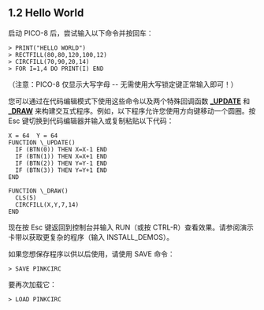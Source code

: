 ## 1.2 Hello World

启动 PICO-8 后，尝试输入以下命令并按回车：

```
> PRINT("HELLO WORLD")  
> RECTFILL(80,80,120,100,12)  
> CIRCFILL(70,90,20,14)  
> FOR I=1,4 DO PRINT(I) END
```

（注意：PICO-8 仅显示大写字母 -- 无需使用大写锁定键正常输入即可！）

您可以通过在代码编辑模式下使用这些命令以及两个特殊回调函数 [**\_UPDATE**](https://www.lexaloffle.com/dl/docs/pico-8_manual.html#_UPDATE) 和 [**\_DRAW**](https://www.lexaloffle.com/dl/docs/pico-8_manual.html#_DRAW) 来构建交互式程序。例如，以下程序允许您使用方向键移动一个圆圈。按 Esc 键切换到代码编辑器并输入或复制粘贴以下代码：

```
X = 64  Y = 64  
FUNCTION \_UPDATE()  
  IF (BTN(0)) THEN X=X-1 END  
  IF (BTN(1)) THEN X=X+1 END  
  IF (BTN(2)) THEN Y=Y-1 END  
  IF (BTN(3)) THEN Y=Y+1 END  
END

FUNCTION \_DRAW()  
  CLS(5)  
  CIRCFILL(X,Y,7,14)  
END
```

现在按 Esc 键返回到控制台并输入 RUN（或按 CTRL-R）查看效果。请参阅演示卡带以获取更复杂的程序（输入 INSTALL\_DEMOS）。

如果您想保存程序以供以后使用，请使用 SAVE 命令：

```
> SAVE PINKCIRC  
```

要再次加载它：
```
> LOAD PINKCIRC
```